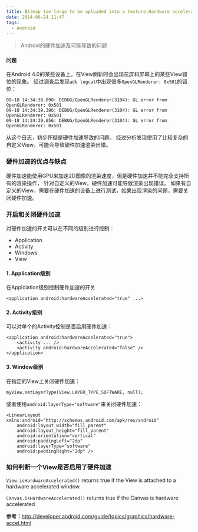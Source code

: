```yaml
---
title: Bitmap too large to be uploaded into a texture,Hardware accelerated
date: 2014-06-24 11:47
tags:
  - Android
---
```

>Android的硬件加速及可能导致的问题

#### 问题
在Android 4.0的某些设备上，在View刷新时会出现花屏和屏幕上的某些View错位的现象。 经过调查后发现`adb logcat`中出现很多`OpenGLRenderer: 0x501`的错位：

```
09-18 14:34:39.090: DEBUG/OpenGLRenderer(3104): GL error from OpenGLRenderer: 0x501
09-18 14:34:39.386: DEBUG/OpenGLRenderer(3104): GL error from OpenGLRenderer: 0x501
09-18 14:34:39.656: DEBUG/OpenGLRenderer(3104): GL error from OpenGLRenderer: 0x501
```

从这个日志，初步怀疑是硬件加速导致的问题。 经过分析发现使用了比较复杂的自定义View，可能会导致硬件加速渲染出错。


### 硬件加速的优点与缺点

硬件加速能使用GPU来加速2D图像的渲染速度，但是硬件加速并不能完全支持所有的渲染操作， 针对自定义的View，硬件加速可能导致渲染出现错误。 如果有自定义的View，需要在硬件加速的设备上进行测试，如果出现渲染的问题，需要关闭硬件加速。

### 开启和关闭硬件加速
对硬件加速的开关可以在不同的级别进行控制：

* Application
* Activity
* Windows
* View

#### 1. Application级别
在Applciation级别控制硬件加速的开关

```
<application android:hardwareAccelerated="true" ...>
```
#### 2. Activity级别
可以对单个的Activity控制是否启用硬件加速：

```
<application android:hardwareAccelerated="true">
    <activity ... />
    <activity android:hardwareAccelerated="false" />
</application>
```

#### 3. Window级别
在指定的View上关闭硬件加速：

```
myView.setLayerType(View.LAYER_TYPE_SOFTWARE, null);
```

或者使用`android:layerType="software"`来关闭硬件加速：

```
<LinearLayout xmlns:android="http://schemas.android.com/apk/res/android"
    android:layout_width="fill_parent"
    android:layout_height="fill_parent"
    android:orientation="vertical"
    android:paddingLeft="2dp"
    android:layerType="software"
    android:paddingRight="2dp" />
```

### 如何判断一个View是否启用了硬件加速

`View.isHardwareAccelerated()` returns true if the View is attached to a hardware accelerated window.

`Canvas.isHardwareAccelerated()` returns true if the Canvas is hardware accelerated

**参考：**<http://developer.android.com/guide/topics/graphics/hardware-accel.html>
